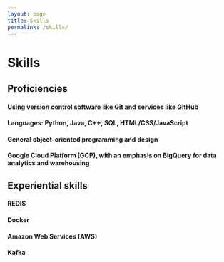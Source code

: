 ```yaml
---
layout: page
title: Skills
permalink: /skills/
---
```


# Skills

## Proficiencies
#### Using version control software like Git and services like GitHub
#### Languages: Python, Java, C++, SQL, HTML/CSS/JavaScript
#### General object-oriented programming and design
#### Google Cloud Platform (GCP), with an emphasis on BigQuery for data analytics and warehousing

## Experiential skills
#### REDIS
#### Docker
#### Amazon Web Services (AWS)
#### Kafka
